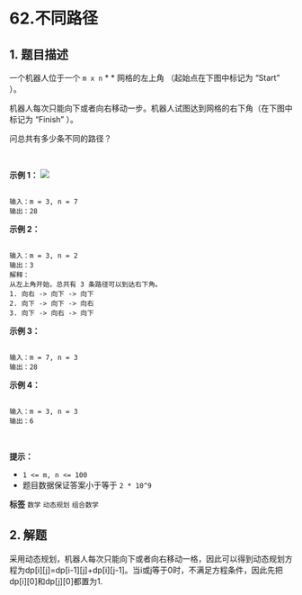 # 62.不同路径

## 1. 题目描述

一个机器人位于一个 `m x n` * * 网格的左上角 （起始点在下图中标记为 “Start” ）。

机器人每次只能向下或者向右移动一步。机器人试图达到网格的右下角（在下图中标记为 “Finish” ）。

问总共有多少条不同的路径？

 

 **示例 1：** 
<img src="https://assets.leetcode.com/uploads/2018/10/22/robot_maze.png" />
```

输入：m = 3, n = 7
输出：28
```
 **示例 2：** 

```

输入：m = 3, n = 2
输出：3
解释：
从左上角开始，总共有 3 条路径可以到达右下角。
1. 向右 -> 向下 -> 向下
2. 向下 -> 向下 -> 向右
3. 向下 -> 向右 -> 向下

```
 **示例 3：** 

```

输入：m = 7, n = 3
输出：28

```
 **示例 4：** 

```

输入：m = 3, n = 3
输出：6
```
 

 **提示：** 
-  `1 <= m, n <= 100` 
- 题目数据保证答案小于等于 `2 * 10^9` 
 
**标签**
`数学` `动态规划` `组合数学` 


## 2. 解题
采用动态规划，机器人每次只能向下或者向右移动一格，因此可以得到动态规划方程为dp[i][j]=dp[i-1][j]+dp[i][j-1]。当i或j等于0时，不满足方程条件，因此先把dp[i][0]和dp[j][0]都置为1.
